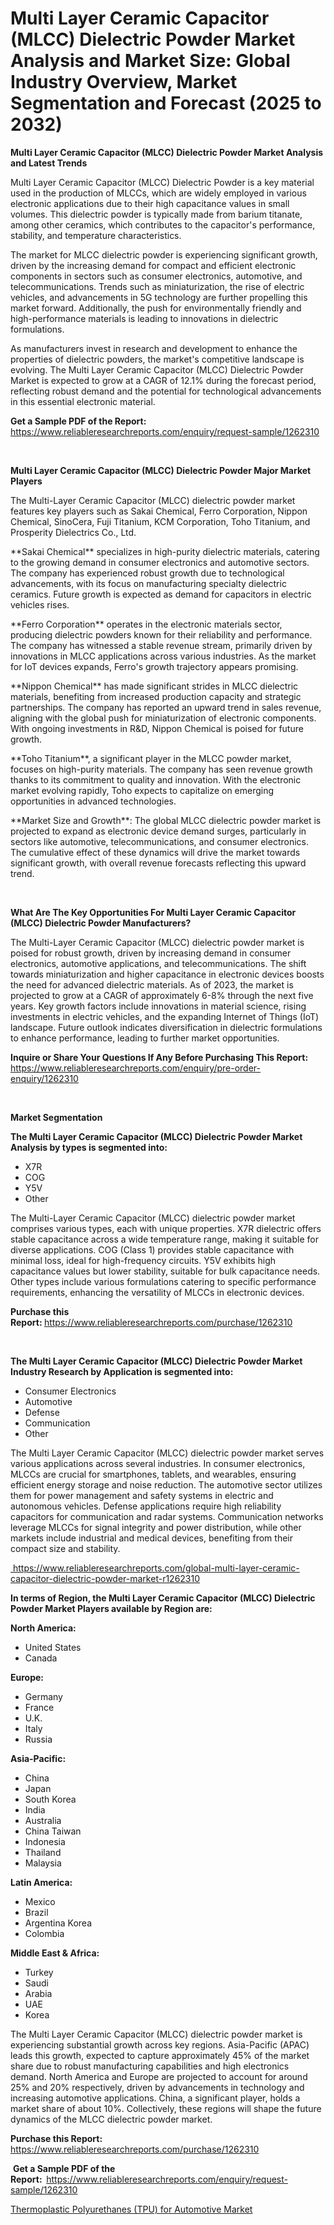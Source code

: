 <p><h1>Multi Layer Ceramic Capacitor (MLCC) Dielectric Powder Market Analysis and Market Size: Global Industry Overview, Market Segmentation and Forecast (2025 to 2032)</h1></p><p><strong>Multi Layer Ceramic Capacitor (MLCC) Dielectric Powder Market Analysis and Latest Trends</strong></p>
<p><p>Multi Layer Ceramic Capacitor (MLCC) Dielectric Powder is a key material used in the production of MLCCs, which are widely employed in various electronic applications due to their high capacitance values in small volumes. This dielectric powder is typically made from barium titanate, among other ceramics, which contributes to the capacitor's performance, stability, and temperature characteristics.</p><p>The market for MLCC dielectric powder is experiencing significant growth, driven by the increasing demand for compact and efficient electronic components in sectors such as consumer electronics, automotive, and telecommunications. Trends such as miniaturization, the rise of electric vehicles, and advancements in 5G technology are further propelling this market forward. Additionally, the push for environmentally friendly and high-performance materials is leading to innovations in dielectric formulations.</p><p>As manufacturers invest in research and development to enhance the properties of dielectric powders, the market's competitive landscape is evolving. The Multi Layer Ceramic Capacitor (MLCC) Dielectric Powder Market is expected to grow at a CAGR of 12.1% during the forecast period, reflecting robust demand and the potential for technological advancements in this essential electronic material.</p></p>
<p><strong>Get a Sample PDF of the Report:&nbsp;</strong> <a href="https://www.reliableresearchreports.com/enquiry/request-sample/1262310?utm_campaign=2208&utm_medium=2&utm_source=Github&utm_content=ia&utm_term=03042025&utm_id=multi-layer-ceramic-capacitor-mlcc-dielectric-powder">https://www.reliableresearchreports.com/enquiry/request-sample/1262310</a></p>
<p>&nbsp;</p>
<p><strong>Multi Layer Ceramic Capacitor (MLCC) Dielectric Powder Major Market Players</strong></p>
<p><p>The Multi-Layer Ceramic Capacitor (MLCC) dielectric powder market features key players such as Sakai Chemical, Ferro Corporation, Nippon Chemical, SinoCera, Fuji Titanium, KCM Corporation, Toho Titanium, and Prosperity Dielectrics Co., Ltd. </p><p>**Sakai Chemical** specializes in high-purity dielectric materials, catering to the growing demand in consumer electronics and automotive sectors. The company has experienced robust growth due to technological advancements, with its focus on manufacturing specialty dielectric ceramics. Future growth is expected as demand for capacitors in electric vehicles rises.</p><p>**Ferro Corporation** operates in the electronic materials sector, producing dielectric powders known for their reliability and performance. The company has witnessed a stable revenue stream, primarily driven by innovations in MLCC applications across various industries. As the market for IoT devices expands, Ferro's growth trajectory appears promising.</p><p>**Nippon Chemical** has made significant strides in MLCC dielectric materials, benefiting from increased production capacity and strategic partnerships. The company has reported an upward trend in sales revenue, aligning with the global push for miniaturization of electronic components. With ongoing investments in R&D, Nippon Chemical is poised for future growth.</p><p>**Toho Titanium**, a significant player in the MLCC powder market, focuses on high-purity materials. The company has seen revenue growth thanks to its commitment to quality and innovation. With the electronic market evolving rapidly, Toho expects to capitalize on emerging opportunities in advanced technologies.</p><p>**Market Size and Growth**: The global MLCC dielectric powder market is projected to expand as electronic device demand surges, particularly in sectors like automotive, telecommunications, and consumer electronics. The cumulative effect of these dynamics will drive the market towards significant growth, with overall revenue forecasts reflecting this upward trend.</p></p>
<p>&nbsp;</p>
<p><strong>What Are The Key Opportunities For Multi Layer Ceramic Capacitor (MLCC) Dielectric Powder Manufacturers?</strong></p>
<p><p>The Multi-Layer Ceramic Capacitor (MLCC) dielectric powder market is poised for robust growth, driven by increasing demand in consumer electronics, automotive applications, and telecommunications. The shift towards miniaturization and higher capacitance in electronic devices boosts the need for advanced dielectric materials. As of 2023, the market is projected to grow at a CAGR of approximately 6-8% through the next five years. Key growth factors include innovations in material science, rising investments in electric vehicles, and the expanding Internet of Things (IoT) landscape. Future outlook indicates diversification in dielectric formulations to enhance performance, leading to further market opportunities.</p></p>
<p><strong>Inquire or Share Your Questions If Any Before Purchasing This Report:</strong> <a href="https://www.reliableresearchreports.com/enquiry/pre-order-enquiry/1262310?utm_campaign=2208&utm_medium=2&utm_source=Github&utm_content=ia&utm_term=03042025&utm_id=multi-layer-ceramic-capacitor-mlcc-dielectric-powder">https://www.reliableresearchreports.com/enquiry/pre-order-enquiry/1262310</a></p>
<p>&nbsp;</p>
<p><strong>Market Segmentation</strong></p>
<p><strong>The Multi Layer Ceramic Capacitor (MLCC) Dielectric Powder Market Analysis by types is segmented into:</strong></p>
<p><ul><li>X7R</li><li>COG</li><li>Y5V</li><li>Other</li></ul></p>
<p><p>The Multi-Layer Ceramic Capacitor (MLCC) dielectric powder market comprises various types, each with unique properties. X7R dielectric offers stable capacitance across a wide temperature range, making it suitable for diverse applications. COG (Class 1) provides stable capacitance with minimal loss, ideal for high-frequency circuits. Y5V exhibits high capacitance values but lower stability, suitable for bulk capacitance needs. Other types include various formulations catering to specific performance requirements, enhancing the versatility of MLCCs in electronic devices.</p></p>
<p><strong>Purchase this Report:&nbsp;</strong><a href="https://www.reliableresearchreports.com/purchase/1262310?utm_campaign=2208&utm_medium=2&utm_source=Github&utm_content=ia&utm_term=03042025&utm_id=multi-layer-ceramic-capacitor-mlcc-dielectric-powder">https://www.reliableresearchreports.com/purchase/1262310</a></p>
<p>&nbsp;</p>
<p><strong>The Multi Layer Ceramic Capacitor (MLCC) Dielectric Powder Market Industry Research by Application is segmented into:</strong></p>
<p><ul><li>Consumer Electronics</li><li>Automotive</li><li>Defense</li><li>Communication</li><li>Other</li></ul></p>
<p><p>The Multi Layer Ceramic Capacitor (MLCC) dielectric powder market serves various applications across several industries. In consumer electronics, MLCCs are crucial for smartphones, tablets, and wearables, ensuring efficient energy storage and noise reduction. The automotive sector utilizes them for power management and safety systems in electric and autonomous vehicles. Defense applications require high reliability capacitors for communication and radar systems. Communication networks leverage MLCCs for signal integrity and power distribution, while other markets include industrial and medical devices, benefiting from their compact size and stability.</p></p>
<p><a href="https://www.reliableresearchreports.com/global-multi-layer-ceramic-capacitor-dielectric-powder-market-r1262310?utm_campaign=2208&utm_medium=2&utm_source=Github&utm_content=ia&utm_term=03042025&utm_id=multi-layer-ceramic-capacitor-mlcc-dielectric-powder">&nbsp;https://www.reliableresearchreports.com/global-multi-layer-ceramic-capacitor-dielectric-powder-market-r1262310</a></p>
<p><strong>In terms of Region, the Multi Layer Ceramic Capacitor (MLCC) Dielectric Powder Market Players available by Region are:</strong></p>
<p>
    <p> <strong> North America: </strong>
        <ul>
            <li>United States</li>
            <li>Canada</li>
        </ul>
        </p> 
    <p> <strong> Europe: </strong>
        <ul>
            <li>Germany</li>
            <li>France</li>
            <li>U.K.</li>
            <li>Italy</li>
            <li>Russia</li>
        </ul>
        </p> 
    <p> <strong> Asia-Pacific: </strong>
        <ul>
            <li>China</li>
            <li>Japan</li>
            <li>South Korea</li>
            <li>India</li>
            <li>Australia</li>
            <li>China Taiwan</li>
            <li>Indonesia</li>
            <li>Thailand</li>
            <li>Malaysia</li>
        </ul>
        </p> 
    <p> <strong> Latin America: </strong>
        <ul>
            <li>Mexico</li>
            <li>Brazil</li>
            <li>Argentina Korea</li>
            <li>Colombia</li>
        </ul>
        </p> 
    <p> <strong> Middle East & Africa: </strong>
        <ul>
            <li>Turkey</li>
            <li>Saudi</li>
            <li>Arabia</li>
            <li>UAE</li>
            <li>Korea</li>
        </ul>
    </p>
    </p>
<p><p>The Multi Layer Ceramic Capacitor (MLCC) dielectric powder market is experiencing substantial growth across key regions. Asia-Pacific (APAC) leads this growth, expected to capture approximately 45% of the market share due to robust manufacturing capabilities and high electronics demand. North America and Europe are projected to account for around 25% and 20% respectively, driven by advancements in technology and increasing automotive applications. China, a significant player, holds a market share of about 10%. Collectively, these regions will shape the future dynamics of the MLCC dielectric powder market.</p></p>
<p><strong>Purchase this Report: </strong><a href="https://www.reliableresearchreports.com/purchase/1262310?utm_campaign=2208&utm_medium=2&utm_source=Github&utm_content=ia&utm_term=03042025&utm_id=multi-layer-ceramic-capacitor-mlcc-dielectric-powder">https://www.reliableresearchreports.com/purchase/1262310</a></p>
<p>&nbsp;<strong>Get a Sample PDF of the Report:&nbsp;&nbsp;</strong><a href="https://www.reliableresearchreports.com/enquiry/request-sample/1262310?utm_campaign=2208&utm_medium=2&utm_source=Github&utm_content=ia&utm_term=03042025&utm_id=multi-layer-ceramic-capacitor-mlcc-dielectric-powder">https://www.reliableresearchreports.com/enquiry/request-sample/1262310</a></p>
<p><strong></strong></p>
<p><p><a href="https://github.com/nathandecarvalho/Market-Research-Report-List-6/blob/main/thermoplastic-polyurethanes-tpu-for-automotive-market.md?utm_campaign=2208&utm_medium=2&utm_source=Github&utm_content=ia&utm_term=03042025&utm_id=multi-layer-ceramic-capacitor-mlcc-dielectric-powder">Thermoplastic Polyurethanes (TPU) for Automotive Market</a></p></p>